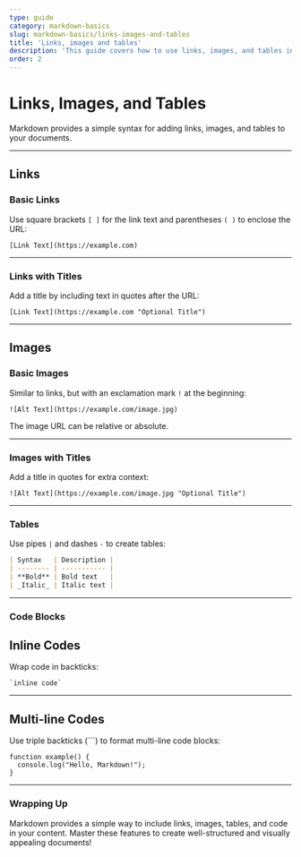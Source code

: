 ```yaml
---
type: guide
category: markdown-basics
slug: markdown-basics/links-images-and-tables
title: 'Links, images and tables'
description: 'This guide covers how to use links, images, and tables in Markdown.'
order: 2
---
```


# Links, Images, and Tables

Markdown provides a simple syntax for adding links, images, and tables to your documents.

---

## Links

### Basic Links

Use square brackets `[ ]` for the link text and parentheses `( )` to enclose the URL:

```
[Link Text](https://example.com)
```

---

### Links with Titles

Add a title by including text in quotes after the URL:

```
[Link Text](https://example.com "Optional Title")
```

---

## Images

### Basic Images

Similar to links, but with an exclamation mark `!` at the beginning:

```
![Alt Text](https://example.com/image.jpg)
```

The image URL can be relative or absolute.

---

### Images with Titles

Add a title in quotes for extra context:

```
![Alt Text](https://example.com/image.jpg "Optional Title")
```

---

### Tables

Use pipes `|` and dashes `-` to create tables:

```markdown
| Syntax   | Description |
| -------- | ----------- |
| **Bold** | Bold text   |
| _Italic_ | Italic text |
```

---

### Code Blocks

## Inline Codes

Wrap code in backticks:

```
`inline code`
```

---

## Multi-line Codes

Use triple backticks (\`\`\`) to format multi-line code blocks:

```
function example() {
  console.log("Hello, Markdown!");
}
```

---

### Wrapping Up

Markdown provides a simple way to include links, images, tables, and code in your content. Master these features to create well-structured and visually appealing documents!

